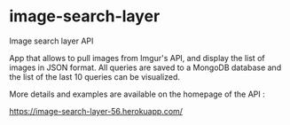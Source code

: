 # image-search-layer
Image search layer API

App that allows to pull images from Imgur's API, and display the list of images in JSON format. All queries are saved to a MongoDB database and the list of the last 10 queries can be visualized.

More details and examples are available on the homepage of the API :

https://image-search-layer-56.herokuapp.com/

